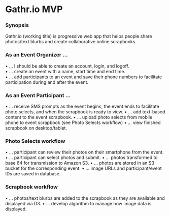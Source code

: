 # Gathr.io MVP

### Synopsis
Gathr.io (working title) is progressive web app that helps people share photos/text blurbs and create collaborative online scrapbooks.  

### As an Event Organizer ...
• ... I should be able to create an account, login, and logoff.  
• ... create an event with a name, start time and end time.  
• ... add participants to an event and save their phone numbers to facilitate participation during and after the event.  

### As an Event Participant ... 
• ... receive SMS prompts as the event begins, the event ends to facilitate photo selects, and when the scrapbook is ready to view. 
• ... add text-based content to the event scrapbook.
• ... upload photo selects from mobile phone to event scrapbook (see Photo Selects workflow)
• ... view finished scrapbook on desktop/tablet.

### Photo Selects workflow
• ... participant can review their photos on their smartphone from the event.
• ... participant can select photos and submit.
• ... photos transformed to base 64 for transmission to Amazon S3.
• ... photos are stored in an S3 bucket for the corresponding event.
• ... image URLs and participant/event IDs are saved in database.

### Scrapbook workflow
• ... photos/text blurbs are added to the scrapbook as they are available and displayed via D3. 
• ... develop algorithm to manage how image data is displayed.
